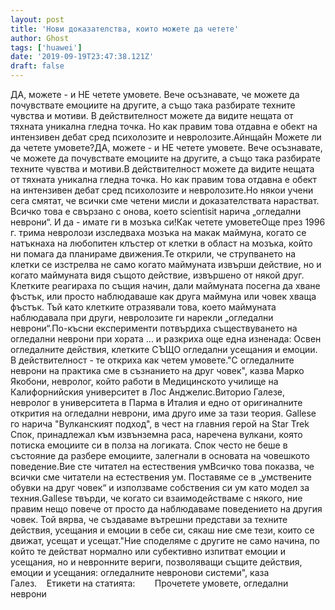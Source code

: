 ```yaml
---
layout: post
title: 'Нови доказателства, които можете да четете'
author: Ghost
tags: ['huawei']
date: '2019-09-19T23:47:38.121Z'
draft: false
---
```


ДА, можете - и НЕ четете умовете. Вече осъзнавате, че можете да почувствате емоциите на другите, а също така разбирате техните чувства и мотиви. В действителност можете да видите нещата от тяхната уникална гледна точка. Но как правим това отдавна е обект на интензивен дебат сред психолозите и невролозите.Айнщайн Можете ли да четете умовете?ДА, можете - и НЕ четете умовете. Вече осъзнавате, че можете да почувствате емоциите на другите, а също така разбирате техните чувства и мотиви.В действителност можете да видите нещата от тяхната уникална гледна точка. Но как правим това отдавна е обект на интензивен дебат сред психолозите и невролозите.Но някои учени сега смятат, че всички сме четени мисли и доказателствата нарастват. Всичко това е свързано с онова, което scientisit нарича „огледални неврони“. И да - имате ги в мозъка си!Как четете умоветеОще през 1996 г. трима невролози изследваха мозъка на макак маймуна, когато се натъкнаха на любопитен клъстер от клетки в област на мозъка, който ни помага да планираме движения.Те открили, че струпването на клетки се изстрелва не само когато маймуната извърши действие, но и когато маймуната видя същото действие, извършено от някой друг. Клетките реагираха по същия начин, дали маймуната посегна да хване фъстък, или просто наблюдаваше как друга маймуна или човек хваща фъстък. Тъй като клетките отразявали това, което маймуната наблюдавала при други, невролозите ги нарекли „огледални неврони“.По-късни експерименти потвърдиха съществуването на огледални неврони при хората ... и разкриха още една изненада: Освен огледалните действия, клетките СЪЩО огледални усещания и емоции. В действителност - те откриха как четем умовете."С огледалните неврони на практика сме в съзнанието на друг човек", казва Марко Якобони, невролог, който работи в Медицинското училище на Калифорнийския университет в Лос Анджелис.Виторио Галезе, невролог в университета в Парма в Италия и едно от оригиналните открития на огледални неврони, има друго име за тази теория. Gallese го нарича "Вулканският подход", в чест на главния герой на Star Trek Спок, принадлежал към извънземна раса, наречена вулкани, която потиска емоциите си в полза на логиката. Спок често не беше в състояние да разбере емоциите, залегнали в основата на човешкото поведение.Вие сте читател на естествения умВсичко това показва, че всички сме читатели на естествения ум. Поставяме се в „умствените обувки на друг човек“ и използваме собствения си ум като модел за техния.Gallese твърди, че когато си взаимодействаме с някого, ние правим нещо повече от просто да наблюдаваме поведението на другия човек. Той вярва, че създаваме вътрешни представи за техните действия, усещания и емоции в себе си, сякаш ние сме тези, които се движат, усещат и усещат."Ние споделяме с другите не само начина, по който те действат нормално или субективно изпитват емоции и усещания, но и невронните вериги, позволяващи същите действия, емоции и усещания: огледалните невронови системи", каза Галез.    Етикети на статията:        Прочетете умовете, огледални неврони

